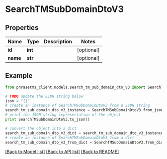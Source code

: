 # SearchTMSubDomainDtoV3

## Properties

| Name     | Type    | Description | Notes      |
| -------- | ------- | ----------- | ---------- |
| **id**   | **int** |             | [optional] |
| **name** | **str** |             | [optional] |

## Example

```python
from phrasetms_client.models.search_tm_sub_domain_dto_v3 import SearchTMSubDomainDtoV3

# TODO update the JSON string below
json = "{}"
# create an instance of SearchTMSubDomainDtoV3 from a JSON string
search_tm_sub_domain_dto_v3_instance = SearchTMSubDomainDtoV3.from_json(json)
# print the JSON string representation of the object
print SearchTMSubDomainDtoV3.to_json()

# convert the object into a dict
search_tm_sub_domain_dto_v3_dict = search_tm_sub_domain_dto_v3_instance.to_dict()
# create an instance of SearchTMSubDomainDtoV3 from a dict
search_tm_sub_domain_dto_v3_from_dict = SearchTMSubDomainDtoV3.from_dict(search_tm_sub_domain_dto_v3_dict)
```

[[Back to Model list]](../README.md#documentation-for-models) [[Back to API list]](../README.md#documentation-for-api-endpoints) [[Back to README]](../README.md)
